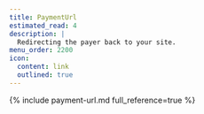 ```yaml
---
title: PaymentUrl
estimated_read: 4
description: |
  Redirecting the payer back to your site.
menu_order: 2200
icon:
  content: link
  outlined: true
---
```


{% include payment-url.md full_reference=true %}
